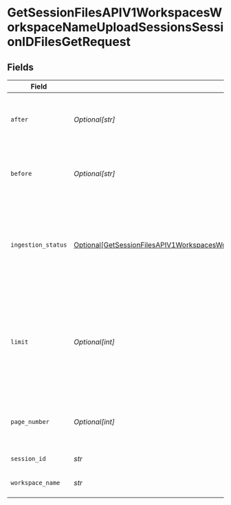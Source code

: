 # GetSessionFilesAPIV1WorkspacesWorkspaceNameUploadSessionsSessionIDFilesGetRequest


## Fields

| Field                                                                                                                                                                                                                                                                     | Type                                                                                                                                                                                                                                                                      | Required                                                                                                                                                                                                                                                                  | Description                                                                                                                                                                                                                                                               |
| ------------------------------------------------------------------------------------------------------------------------------------------------------------------------------------------------------------------------------------------------------------------------- | ------------------------------------------------------------------------------------------------------------------------------------------------------------------------------------------------------------------------------------------------------------------------- | ------------------------------------------------------------------------------------------------------------------------------------------------------------------------------------------------------------------------------------------------------------------------- | ------------------------------------------------------------------------------------------------------------------------------------------------------------------------------------------------------------------------------------------------------------------------- |
| `after`                                                                                                                                                                                                                                                                   | *Optional[str]*                                                                                                                                                                                                                                                           | :heavy_minus_sign:                                                                                                                                                                                                                                                        | Enter an ID if you want to see all entries after this ID.                                                                                                                                                                                                                 |
| `before`                                                                                                                                                                                                                                                                  | *Optional[str]*                                                                                                                                                                                                                                                           | :heavy_minus_sign:                                                                                                                                                                                                                                                        | Enter an ID if you want to see all entries before this ID.                                                                                                                                                                                                                |
| `ingestion_status`                                                                                                                                                                                                                                                        | [Optional[GetSessionFilesAPIV1WorkspacesWorkspaceNameUploadSessionsSessionIDFilesGetIngestionStatusFileIngestionStatusEnum]](../../models/operations/getsessionfilesapiv1workspacesworkspacenameuploadsessionssessionidfilesgetingestionstatusfileingestionstatusenum.md) | :heavy_minus_sign:                                                                                                                                                                                                                                                        | Use this option to filter for files that are still being ingested or that were already ingested.                                                                                                                                                                          |
| `limit`                                                                                                                                                                                                                                                                   | *Optional[int]*                                                                                                                                                                                                                                                           | :heavy_minus_sign:                                                                                                                                                                                                                                                        | How many entries do you want to display? Leaving this field empty keeps the default and max 10 results are returned.                                                                                                                                                      |
| `page_number`                                                                                                                                                                                                                                                             | *Optional[int]*                                                                                                                                                                                                                                                           | :heavy_minus_sign:                                                                                                                                                                                                                                                        | Which page do you want to see? Type the number.                                                                                                                                                                                                                           |
| `session_id`                                                                                                                                                                                                                                                              | *str*                                                                                                                                                                                                                                                                     | :heavy_check_mark:                                                                                                                                                                                                                                                        | The ID of the session.                                                                                                                                                                                                                                                    |
| `workspace_name`                                                                                                                                                                                                                                                          | *str*                                                                                                                                                                                                                                                                     | :heavy_check_mark:                                                                                                                                                                                                                                                        | Type the name of the workspace.                                                                                                                                                                                                                                           |
